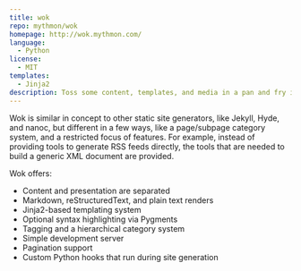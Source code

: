 ```yaml
---
title: wok 
repo: mythmon/wok
homepage: http://wok.mythmon.com/
language:
  - Python
license:
  - MIT
templates:
  - Jinja2
description: Toss some content, templates, and media in a pan and fry it up!
---
```


Wok is similar in concept to other static site generators, like Jekyll, Hyde,
and nanoc, but different in a few ways, like a page/subpage category system,
and a restricted focus of features. For example, instead of providing tools to
generate RSS feeds directly, the tools that are needed to build a generic XML
document are provided.

Wok offers: 

* Content and presentation are separated
* Markdown, reStructuredText, and plain text renders
* Jinja2-based templating system
* Optional syntax highlighting via Pygments
* Tagging and a hierarchical category system
* Simple development server
* Pagination support
* Custom Python hooks that run during site generation

